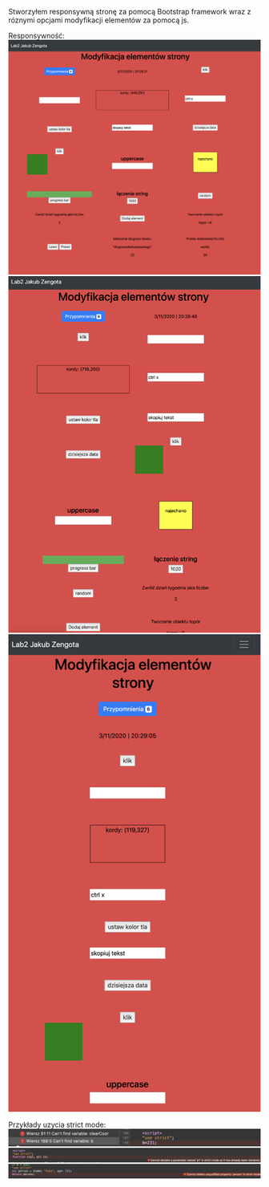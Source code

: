 Stworzyłem responsywną stronę za pomocą Bootstrap framework wraz z róznymi opcjami modyfikacji elementów za pomocą js.

Responsywność:
![Large](./img/3.png)
![Medium](./img/2.png)
![Small](./img/1.png)

Przykłady uzycia strict mode:
![](./img/4.png)
![](./img/5.png)
![](./img/6.png)
